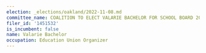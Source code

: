```yaml
---
election: _elections/oakland/2022-11-08.md
committee_name: COALITION TO ELECT VALARIE BACHELOR FOR SCHOOL BOARD 2022
filer_id: '1451532'
is_incumbent: false
name: Valarie Bachelor
occupation: Education Union Organizer
---
```


